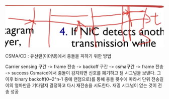 <img src ="image/csmacd.png">

CSMA/CD : 유선랜(이더넷)에서 충돌을 피하기 위한 방법

Carrier sensing 구간 -> frame 전송 -> backoff 구간 -> csma구간 ->  frame 전송 -> success
Csma/cd에서 충돌이 감지되면 신호를 폐기하고 잼 시그널을 보낸다. 그 이후 binary backoff(0~2^n-1 중에 랜덤으로)를 통해 충돌 횟수에 따라서 단위 전송길이의 얼마만큼 기다릴지 결정하고 다시 재전송을 시도한다.
재밍 시그널이 없는 것이 전송 성공